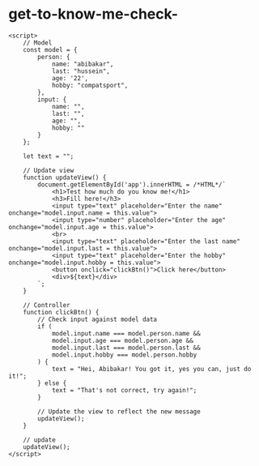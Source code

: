# get-to-know-me-check-
<!DOCTYPE html>
<html lang="en">
<head>
    <meta charset="UTF-8">
    <meta name="viewport" content="width=device-width, initial-scale=1.0">
    <title>Document</title>
</head>  
<body>
    <div id="app"></div>

    <script>
        // Model
        const model = {
            person: {
                name: "abibakar",
                last: "hussein",
                age: '22',
                hobby: "compatsport",
            },
            input: {
                name: "",
                last: "",
                age: "",
                hobby: ""
            }
        };

        let text = "";

        // Update view
        function updateView() {
            document.getElementById('app').innerHTML = /*HTML*/`
                <h1>Test how much do you know me!</h1>
                <h3>Fill here!</h3>
                <input type="text" placeholder="Enter the name" onchange="model.input.name = this.value">
                <input type="number" placeholder="Enter the age" onchange="model.input.age = this.value">
                <br>
                <input type="text" placeholder="Enter the last name" onchange="model.input.last = this.value">
                <input type="text" placeholder="Enter the hobby" onchange="model.input.hobby = this.value">
                <button onclick="clickBtn()">Click here</button>
                <div>${text}</div>
            `;
        }

        // Controller
        function clickBtn() {
            // Check input against model data
            if (
                model.input.name === model.person.name &&
                model.input.age === model.person.age &&
                model.input.last === model.person.last &&
                model.input.hobby === model.person.hobby
            ) {
                text = "Hei, Abibakar! You got it, yes you can, just do it!";
            } else {
                text = "That's not correct, try again!";
            }
            
            // Update the view to reflect the new message
            updateView();
        }

        // update
        updateView();
    </script>
</body>
</html>
